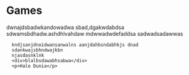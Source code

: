 # Games
dwnajdsbadwkandowadwa sbad,dgakwdabdsa
sdwamsbdhadw.ashdhlvahdaw mdwwadwdefaddsa
sadwadsadawwas
<!DOCTYPE=HTML>
      kndjsanjdnoidwansanwalns aanjdahbsndabhkjs dnad
      sdankwajsbhndwajkbn
      njasdasnklnk 
      <div>blalbsdawabhsabwa</div>
      <p>Halo Dunia</p>
